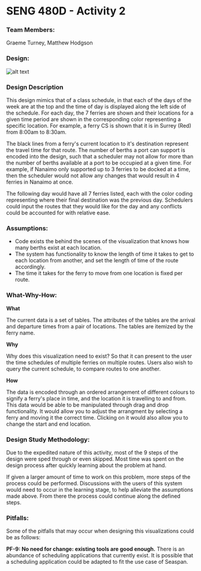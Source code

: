 
<h1>SENG 480D - Activity 2</h1>

<h3>Team Members:</h3>
Graeme Turney, Matthew Hodgson

<h3>Design:</h3>

![alt text](https://i.imgur.com/bDOMhca.jpg)

<p/>
<h3>Design Description</h3>
<p>This design mimics that of a class schedule, in that each of the days of the week are at the top and the time of day is displayed along the left side of the schedule. For each day, the 7 ferries are shown and their locations for a given time period are shown in the corresponding color representing a specific location. For example, a ferry CS is shown that it is in Surrey (Red) from 8:00am to 8:30am.</p> 
<p>The black lines from a ferry's current location to it's destination represent the travel time for that route. The number of berths a port can support is encoded into the design, such that a scheduler may not allow for more than the number of berths available at a port to be occupied at a given time. For example, if Nanaimo only supported up to 3 ferries to be docked at a time, then the scheduler would not allow any changes that would result in 4 ferries in Nanaimo at once.</p>
<p>The following day would have all 7 ferries listed, each with the color coding representing where their final destination was the previous day. Schedulers could input the routes that they would like for the day and any conflicts could be accounted for with relative ease.</p>

<h3>Assumptions:</h3>

<ul>
  <li>Code exists the behind the scenes of the visualization that knows how many berths exist at each location.</li>
  <li>The system has functionality to know the length of time it takes to get to each location from another, and set the length of time of the route accordingly.</li>
  <li>The time it takes for the ferry to move from one location is fixed per route.</li>
</ul>

<h3>What-Why-How:</h3>

<p><b>What</b></p>
<p>The current data is a set of tables. The attributes of the tables are the arrival and departure times from a pair of locations. The tables are itemized by the ferry name.</p>
<p><b>Why</b></p>
<p>Why does this visualization need to exist? So that it can present to the user the time schedules of multiple ferries on multiple routes. Users also wish to query the current schedule, to compare routes to one another.</p>
<p><b>How</b></p>
<p>The data is encoded through an ordered arrangement of different colours to signify a ferry's place in time, and the location it is travelling to and from. This data would be able to be manipulated through drag and drop functionality. It would allow you to adjust the arrangment by selecting a ferry and moving it the correct time. Clicking on it would also allow you to change the start and end location.</p>

<h3>Design Study Methodology:</h3>

<p>Due to the expedited nature of this activity, most of the 9 steps of the design were sped through or even skipped. Most time was spent on the design process after quickly learning about the problem at hand.</p>
<p>If given a larger amount of time to work on this problem, more steps of the process could be performed. Discussions with the users of this system would need to occur in the learning stage, to help alleviate the assumptions made above. From there the process could continue along the defined steps.</p>

<h3>Pitfalls:</h3>

<p>Some of the pitfalls that may occur when designing this visualizations could be as follows:</p>

<p><b>PF-9: No need for change: existing tools are good enough.</b> There is an abundance of scheduling applications that currently exist. It is possible that a scheduling application could be adapted to fit the use case of Seaspan.</p>

